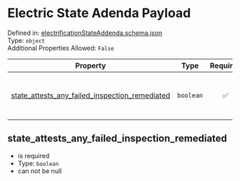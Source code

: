 



# Electric State Adenda Payload
  
Defined in: [electrificationStateAddenda.schema.json](https://ira-rebates.labworks.org/schemas/electrificationStateAddenda)  
Type: `object`  
Additional Properties Allowed: `False`  
  

|Property|Type|Required|Format|Title|
| :---: | :---: | :---: | :---: | :---: |
|[state_attests_any_failed_inspection_remediated](#state_attests_any_failed_inspection_remediated)|`boolean`|:white_check_mark:||State attests any failed inspection remediated|

## state_attests_any_failed_inspection_remediated
  
  
  

- is required
- Type: `boolean`
- can not be null
